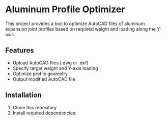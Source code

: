 # Aluminum Profile Optimizer

This project provides a tool to optimize AutoCAD files of aluminum expansion joint profiles based on required weight and loading along the Y-axis.

## Features
- Upload AutoCAD files (.dwg or .dxf)
- Specify target weight and Y-axis loading
- Optimize profile geometry
- Output modified AutoCAD file

## Installation
1. Clone this repository
2. Install required dependencies:
